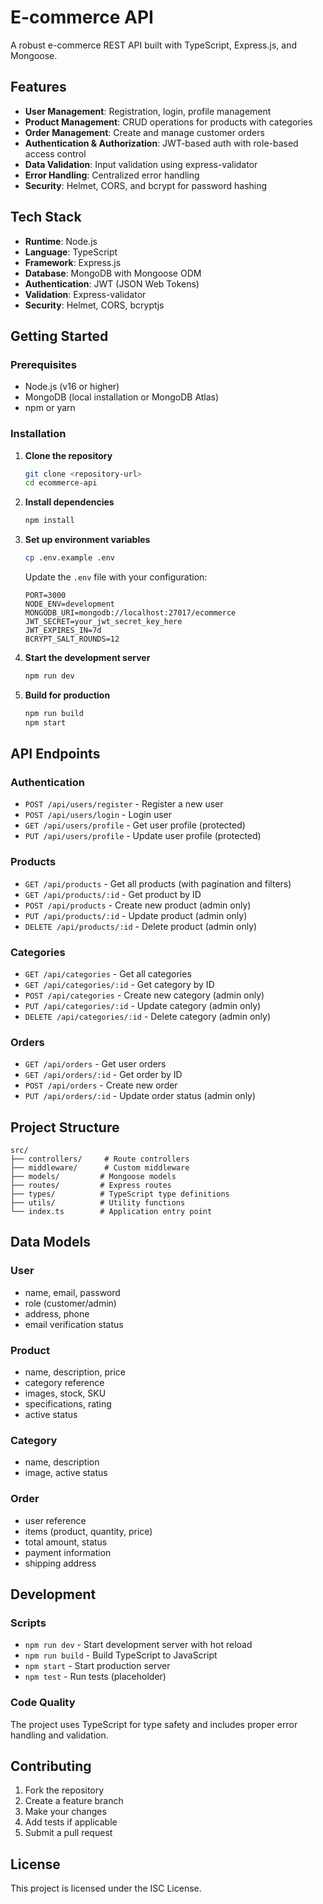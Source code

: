 # E-commerce API

A robust e-commerce REST API built with TypeScript, Express.js, and Mongoose.

## Features

- **User Management**: Registration, login, profile management
- **Product Management**: CRUD operations for products with categories
- **Order Management**: Create and manage customer orders
- **Authentication & Authorization**: JWT-based auth with role-based access control
- **Data Validation**: Input validation using express-validator
- **Error Handling**: Centralized error handling
- **Security**: Helmet, CORS, and bcrypt for password hashing

## Tech Stack

- **Runtime**: Node.js
- **Language**: TypeScript
- **Framework**: Express.js
- **Database**: MongoDB with Mongoose ODM
- **Authentication**: JWT (JSON Web Tokens)
- **Validation**: Express-validator
- **Security**: Helmet, CORS, bcryptjs

## Getting Started

### Prerequisites

- Node.js (v16 or higher)
- MongoDB (local installation or MongoDB Atlas)
- npm or yarn

### Installation

1. **Clone the repository**

   ```bash
   git clone <repository-url>
   cd ecommerce-api
   ```

2. **Install dependencies**

   ```bash
   npm install
   ```

3. **Set up environment variables**

   ```bash
   cp .env.example .env
   ```

   Update the `.env` file with your configuration:

   ```env
   PORT=3000
   NODE_ENV=development
   MONGODB_URI=mongodb://localhost:27017/ecommerce
   JWT_SECRET=your_jwt_secret_key_here
   JWT_EXPIRES_IN=7d
   BCRYPT_SALT_ROUNDS=12
   ```

4. **Start the development server**

   ```bash
   npm run dev
   ```

5. **Build for production**
   ```bash
   npm run build
   npm start
   ```

## API Endpoints

### Authentication

- `POST /api/users/register` - Register a new user
- `POST /api/users/login` - Login user
- `GET /api/users/profile` - Get user profile (protected)
- `PUT /api/users/profile` - Update user profile (protected)

### Products

- `GET /api/products` - Get all products (with pagination and filters)
- `GET /api/products/:id` - Get product by ID
- `POST /api/products` - Create new product (admin only)
- `PUT /api/products/:id` - Update product (admin only)
- `DELETE /api/products/:id` - Delete product (admin only)

### Categories

- `GET /api/categories` - Get all categories
- `GET /api/categories/:id` - Get category by ID
- `POST /api/categories` - Create new category (admin only)
- `PUT /api/categories/:id` - Update category (admin only)
- `DELETE /api/categories/:id` - Delete category (admin only)

### Orders

- `GET /api/orders` - Get user orders
- `GET /api/orders/:id` - Get order by ID
- `POST /api/orders` - Create new order
- `PUT /api/orders/:id` - Update order status (admin only)

## Project Structure

```
src/
├── controllers/     # Route controllers
├── middleware/      # Custom middleware
├── models/         # Mongoose models
├── routes/         # Express routes
├── types/          # TypeScript type definitions
├── utils/          # Utility functions
└── index.ts        # Application entry point
```

## Data Models

### User

- name, email, password
- role (customer/admin)
- address, phone
- email verification status

### Product

- name, description, price
- category reference
- images, stock, SKU
- specifications, rating
- active status

### Category

- name, description
- image, active status

### Order

- user reference
- items (product, quantity, price)
- total amount, status
- payment information
- shipping address

## Development

### Scripts

- `npm run dev` - Start development server with hot reload
- `npm run build` - Build TypeScript to JavaScript
- `npm start` - Start production server
- `npm test` - Run tests (placeholder)

### Code Quality

The project uses TypeScript for type safety and includes proper error handling and validation.

## Contributing

1. Fork the repository
2. Create a feature branch
3. Make your changes
4. Add tests if applicable
5. Submit a pull request

## License

This project is licensed under the ISC License.
